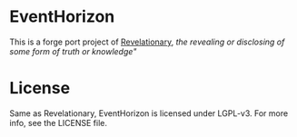 # EventHorizon
This is a forge port project of [Revelationary](https://github.com/DaFuqs/Revelationary), _the revealing or disclosing of some form of truth or knowledge"_

# License
Same as Revelationary, EventHorizon is licensed under LGPL-v3. For more info, see the LICENSE file.